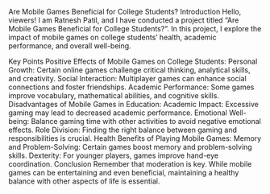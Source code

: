 Are Mobile Games Beneficial for College Students?
Introduction
Hello, viewers! I am Ratnesh Patil, and I have conducted a project titled “Are Mobile Games Beneficial for College Students?”. In this project, I explore the impact of mobile games on college students’ health, academic performance, and overall well-being.

Key Points
Positive Effects of Mobile Games on College Students:
Personal Growth: Certain online games challenge critical thinking, analytical skills, and creativity.
Social Interaction: Multiplayer games can enhance social connections and foster friendships.
Academic Performance: Some games improve vocabulary, mathematical abilities, and cognitive skills.
Disadvantages of Mobile Games in Education:
Academic Impact: Excessive gaming may lead to decreased academic performance.
Emotional Well-being: Balance gaming time with other activities to avoid negative emotional effects.
Role Division: Finding the right balance between gaming and responsibilities is crucial.
Health Benefits of Playing Mobile Games:
Memory and Problem-Solving: Certain games boost memory and problem-solving skills.
Dexterity: For younger players, games improve hand-eye coordination.
Conclusion
Remember that moderation is key. While mobile games can be entertaining and even beneficial, maintaining a healthy balance with other aspects of life is essential.
